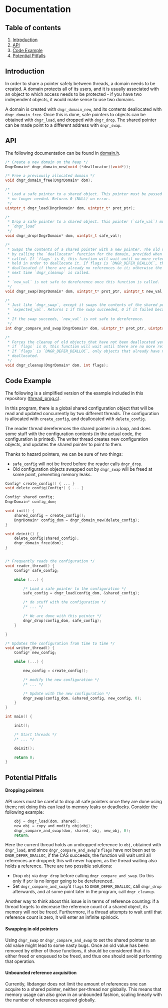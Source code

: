 # Documentation #

## Table of contents ##

1. [Introduction](#introduction)
1. [API](#api)
2. [Code Example](#code-example)
3. [Potential Pitfalls](#potential-pitfalls)

## Introduction ##

In order to share a pointer safely between threads, a domain needs to be created. A domain protects all of its users, and it is usually associated with an object to which access needs to be protected - if you have two independent objects, it would make sense to use two domains.

A domain is created with `dngr_domain_new`, and its contents deallocated with `dngr_domain_free`. Once this is done, safe pointers to objects can be obtained with `dngr_load`, and dropped with `dngr_drop`. The shared pointer can be made point to a different address with `dngr_swap`.

## API ##

The following documentation can be found in [domain.h](src/domain.h).

```c
/* Create a new domain on the heap */
DngrDomain* dngr_domain_new(void (*deallocator)(void*));

/* Free a previously allocated domain */
void dngr_domain_free(DngrDomain* dom);

/*
 * Load a safe pointer to a shared object. This pointer must be passed to `dngr_drop` once it is
 * no longer needed. Returns 0 (NULL) on error.
 */
uintptr_t dngr_load(DngrDomain* dom, uintptr_t* prot_ptr);

/*
 * Drop a safe pointer to a shared object. This pointer (`safe_val`) must have come from
 * `dngr_load`
 */
void dngr_drop(DngrDomain* dom, uintptr_t safe_val);

/*
 * Swaps the contents of a shared pointer with a new pointer. The old value will be deallocated
 * by calling the `deallocator` function for the domain, provided when `dngr_domain_new` was
 * called. If `flags` is 0, this function will wait until no more references to the old object are
 * held in order to deallocate it. If flags is `DNGR_DEFER_DEALLOC`, the old object will only be
 * deallocated if there are already no references to it; otherwise the cleanup will be done the
 * next time `dngr_cleanup` is called.
 *
 * `new_val` is not safe to dereference once this function is called.
 */
void dngr_swap(DngrDomain* dom, uintptr_t* prot_ptr, uintptr_t new_val, int flags);

/*
 * Just like `dngr_swap`, except it swaps the contents of the shared pointer if and only if the old value matches
 * `expected_val`. Returns 1 if the swap succeeded, 0 if it failed because the expected value did not match.
 *
 * If the swap succeeds, `new_val` is not safe to dereference.
 */
int dngr_compare_and_swap(DngrDomain* dom, uintptr_t* prot_ptr, uintptr_t expected_val, uintptr_t new_val, int flags);

/*
 * Forces the cleanup of old objects that have not been deallocated yet. Just like `dngr_swap`,
 * if `flags` is 0, this function will wait until there are no more references to each object.
 * If `flags` is `DNGR_DEFER_DEALLOC`, only objects that already have no living references will be
 * deallocated.
 */
void dngr_cleanup(DngrDomain* dom, int flags);
```

## Code Example ##

The following is a simplified version of the example included in this repository ([thread_prog.c](examples/thread_prog.c)).

In this program, there is a global shared configuration object that will be read and updated concurrently by two different threads. The configuration is allocated with `create_config`, and deallocated with  `delete_config`.

The reader thread dereferences the shared pointer in a loop, and does some stuff with the configuration contents (in the actual code, the configuration is printed). The writer thread creates new configuration objects, and updates the shared pointer to point to them.

Thanks to hazard pointers, we can be sure of two things:
 - `safe_config` will not be freed before the reader calls `dngr_drop`.
 - Old configuration objects swapped out by `dngr_swap` will be freed at some point, preventing memory leaks.

```c
Config* create_config() { ... }
void delete_config(Config*) { ... }

Config* shared_config;
DngrDomain* config_dom;

void init() {
    shared_config = create_config();
    DngrDomain* config_dom = dngr_domain_new(delete_config);
}

void deinit() {
    delete_config(shared_config);
    dngr_domain_free(dom);
}


/* Frequently reads the configuration */
void reader_thread() {
    Config* safe_config;

    while (...) {

        /* Load a safe pointer to the configuration */
        safe_config = dngr_load(config_dom, &shared_config);

        /* do stuff with the configuration */
        /* ... */

        /* We are done with this pointer */
        dngr_drop(config_dom, safe_config);
    }

}

/* Updates the configuration from time to time */
void writer_thread() {
    Config* new_config;

    while (...) {

        new_config = create_config();

        /* modify the new configuration */
        /* ... */

        /* Update with the new configuration */
        dngr_swap(config_dom, &shared_config, new_config, 0);
    }
}

int main() {

    init();

    /* Start threads */
    /* ... */

    deinit();

    return 0;
}
```

## Potential Pitfalls ##

#### Dropping pointers ####

API users must be careful to drop all safe pointers once they are done using them; not doing this can lead to memory leaks or deadlocks. Consider the following example:

```c
    obj = dngr_load(dom, shared);
    new_obj = copy_and_modify_obj(obj);
    dngr_compare_and_swap(dom, shared, obj, new_obj, 0);
    return;
```

Here the current thread holds an undropped reference to `obj`, obtained with `dngr_load`, and since `dngr_compare_and_swap`'s `flags` have not been set to `DNGR_DEFER_DEALLOC`, if the CAS succeeds, the function will wait until all references are dropped; this will never happen, as the thread waiting also holds a reference. There are two possible solutions:
 - Drop `obj` via `dngr_drop` before calling `dngr_compare_and_swap`. Do this only if `ptr` is no longer going to be dereferenced.
 - Set `dngr_compare_and_swap`'s `flags` to `DNGR_DEFER_DEALLOC`, call `dngr_drop` afterwards, and at some point later in the program, call `dngr_cleanup`.

Another way to think about this issue is in terms of reference counting: if a thread forgets to decrease the reference count of a shared object, its memory will not be freed. Furthermore, if a thread attempts to wait until that reference count is zero, it will enter an infinite spinlock.

#### Swapping in old pointers ####

Using `dngr_swap` or `dngr_compare_and_swap` to set the shared pointer to an old value might lead to some nasty bugs. Once an old value has been removed by either of those functions, it should be considered that it is either freed or enqueued to be freed, and thus one should avoid performing that operation.

#### Unbounded reference acquisition ####

Currently, libdanger does not limit the amount of references one can acquire to a shared pointer, neither per-thread nor globally. This means that memory usage can also grow in an unbounded fashion, scaling linearly with the number of references acquired globally.
